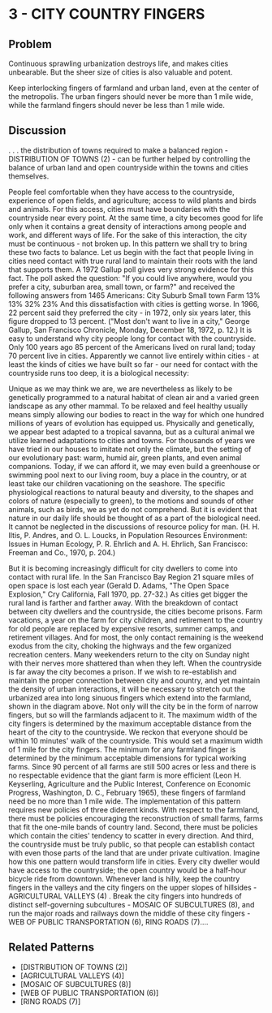 # 3 - CITY COUNTRY FINGERS

## Problem

Continuous sprawling urbanization destroys life, and makes cities unbearable. But the sheer size of cities is also valuable and potent.

Keep interlocking fingers of farmland and urban land, even at the center of the metropolis. The urban fingers should never be more than 1 mile wide, while the farmland fingers should never be less than 1 mile wide.

## Discussion

. . . the distribution of towns required to make a balanced region - DISTRIBUTION OF TOWNS (2) - can be further helped by controlling the balance of urban land and open countryside within the towns and cities themselves.

People feel comfortable when they have access to the countryside, experience of open fields, and agriculture; access to wild plants and birds and animals. For this access, cities must have boundaries with the countryside near every point. At the same time, a city becomes good for life only when it contains a great density of interactions among people and work, and different ways of life. For the sake of this interaction, the city must be continuous - not broken up. In this pattern we shall try to bring these two facts to balance. Let us begin with the fact that people living in cities need contact with true rural land to maintain their roots with the land that supports them. A 1972 Gallup poll gives very strong evidence for this fact. The poll asked the question: "If you could live anywhere, would you prefer a city, suburban area, small town, or farm?" and received the following answers from 1465 Americans: City Suburb Small town Farm 13% 13% 32% 23% And this dissatisfaction with cities is getting worse. In 1966, 22 percent said they preferred the city - in 1972, only six years later, this figure dropped to 13 percent. ("Most don't want to live in a city," George Gallup, San Francisco Chronicle, Monday, December 18, 1972, p. 12.) It is easy to understand why city people long for contact with the countryside. Only 100 years ago 85 percent of the Americans lived on rural land; today 70 percent live in cities. Apparently we cannot live entirely within cities - at least the kinds of cities we have built so far - our need for contact with the countryside runs too deep, it is a biological necessity:

Unique as we may think we are, we are nevertheless as likely to be genetically programmed to a natural habitat of clean air and a varied green landscape as any other mammal. To be relaxed and feel healthy usually means simply allowing our bodies to react in the way for which one hundred millions of years of evolution has equipped us. Physically and genetically, we appear best adapted to a tropical savanna, but as a cultural animal we utilize learned adaptations to cities and towns. For thousands of years we have tried in our houses to imitate not only the climate, but the setting of our evolutionary past: warm, humid air, green plants, and even animal companions. Today, if we can afford it, we may even build a greenhouse or swimming pool next to our living room, buy a place in the country, or at least take our children vacationing on the seashore. The specific physiological reactions to natural beauty and diversity, to the shapes and colors of nature (especially to green), to the motions and sounds of other animals, such as birds, we as yet do not comprehend. But it is evident that nature in our daily life should be thought of as a part of the biological need. It cannot be neglected in the discussions of resource policy for man. (H. H. Iltis, P. Andres, and O. L. Loucks, in Population Resources Environment: Issues in Human Ecology, P. R. Ehrlich and A. H. Ehrlich, San Francisco: Freeman and Co., 1970, p. 204.)

But it is becoming increasingly difficult for city dwellers to come into contact with rural life. In the San Francisco Bay Region 21 square miles of open space is lost each year (Gerald D. Adams, "The Open Space Explosion," Cry California, Fall 1970, pp. 27-32.) As cities get bigger the rural land is farther and farther away. With the breakdown of contact between city dwellers and the countryside, the cities become prisons. Farm vacations, a year on the farm for city children, and retirement to the country for old people are replaced by expensive resorts, summer camps, and retirement villages. And for most, the only contact remaining is the weekend exodus from the city, choking the highways and the few organized recreation centers. Many weekenders return to the city on Sunday night with their nerves more shattered than when they left. When the countryside is far away the city becomes a prison. If we wish to re-establish and maintain the proper connection between city and country, and yet maintain the density of urban interactions, it will be necessary to stretch out the urbanized area into long sinuous fingers which extend into the farmland, shown in the diagram above. Not only will the city be in the form of narrow fingers, but so will the farmlands adjacent to it. The maximum width of the city fingers is determined by the maximum acceptable distance from the heart of the city to the countryside. We reckon that everyone should be within 10 minutes' walk of the countryside. This would set a maximum width of 1 mile for the city fingers. The minimum for any farmland finger is determined by the minimum acceptable dimensions for typical working farms. Since 90 percent of all farms are still 500 acres or less and there is no respectable evidence that the giant farm is more efficient (Leon H. Keyserling, Agriculture and the Public Interest, Conference on Economic Progress, Washington, D. C., February 1965), these fingers of farmland need be no more than 1 mile wide. The implementation of this pattern requires new policies of three diderent kinds. With respect to the farmland, there must be policies encouraging the reconstruction of small farms, farms that fit the one-mile bands of country land. Second, there must be policies which contain the cities' tendency to scatter in every direction. And third, the countryside must be truly public, so that people can establish contact with even those parts of the land that are under private cultivation. Imagine how this one pattern would transform life in cities. Every city dweller would have access to the countryside; the open country would be a half-hour bicycle ride from downtown. Whenever land is hilly, keep the country fingers in the valleys and the city fingers on the upper slopes of hillsides - AGRICULTURAL VALLEYS (4) . Break the city fingers into hundreds of distinct self-governing subcultures - MOSAIC OF SUBCULTURES (8), and run the major roads and railways down the middle of these city fingers - WEB OF PUBLIC TRANSPORTATION (6), RING ROADS (7)....

## Related Patterns

- [DISTRIBUTION OF TOWNS (2)]
- [AGRICULTURAL VALLEYS (4)]
- [MOSAIC OF SUBCULTURES (8)]
- [WEB OF PUBLIC TRANSPORTATION (6)]
- [RING ROADS (7)]
